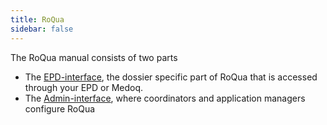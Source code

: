 ```yaml
---
title: RoQua
sidebar: false
---
```


The RoQua manual consists of two parts

* The [EPD-interface](epd/), the dossier specific part of RoQua that is accessed through your EPD or Medoq.
* The [Admin-interface](admin/), where coordinators and application managers configure RoQua
